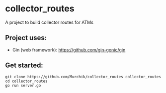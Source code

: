 # collector_routes
A project to build collector routes for ATMs

## Project uses:
* Gin (web framework): https://github.com/gin-gonic/gin

## Get started:
```
git clone https://github.com/Murchik/collector_routes collector_routes
cd collector_routes
go run server.go
```
